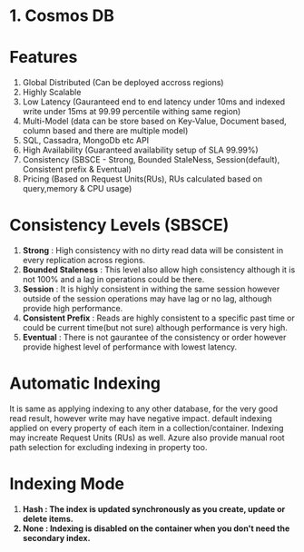 # 1. Cosmos DB
# Features
  1. Global Distributed (Can be deployed accross regions)
  2. Highly Scalable
  3. Low Latency (Gauranteed end to end latency under 10ms and indexed write under 15ms at 99.99 percentile withing same region)  
  4. Multi-Model (data can be store based on Key-Value, Document based, column based and there are multiple model)
  5. SQL, Cassadra, MongoDb etc API
  6. High Availability (Guaranteed availability setup of SLA 99.99%)
  7. Consistency (SBSCE - Strong, Bounded StaleNess, Session(default), Consistent prefix & Eventual)
  8. Pricing (Based on Request Units(RUs), RUs calculated based on query,memory & CPU usage)
  
# Consistency Levels (SBSCE)
  1. <b>Strong</b> : High consistency with no dirty read data will be consistent in every replication across regions.
  2. <b>Bounded Staleness</b> : This level also allow high consistency although it is not 100% and a lag in operations could be there.
  3. <b>Session</b> : It is highly consistent in withing the same session however outside of the session operations may have lag or no lag, although provide high performance.
  4. <b>Consistent Prefix</b> : Reads are highly consistent to a specific past time or could be current time(but not sure) although performance is very high.
  5. <b>Eventual</b> : There is not gaurantee of the consistency or order however provide highest level of performance with lowest latency.

# Automatic Indexing
  It is same as applying indexing to any other database, for the very good read result, however write may have negative impact.
  default indexing applied on every property of each item in a collection/container. Indexing may increate Request Units (RUs) as well.
  Azure also provide manual root path selection for excluding indexing in property too.
 
# Indexing Mode
  1. <b>Hash<b> : The index is updated synchronously as you create, update or delete items.
  2. <b>None<b> : Indexing is disabled on the container when you don't need the secondary index.
